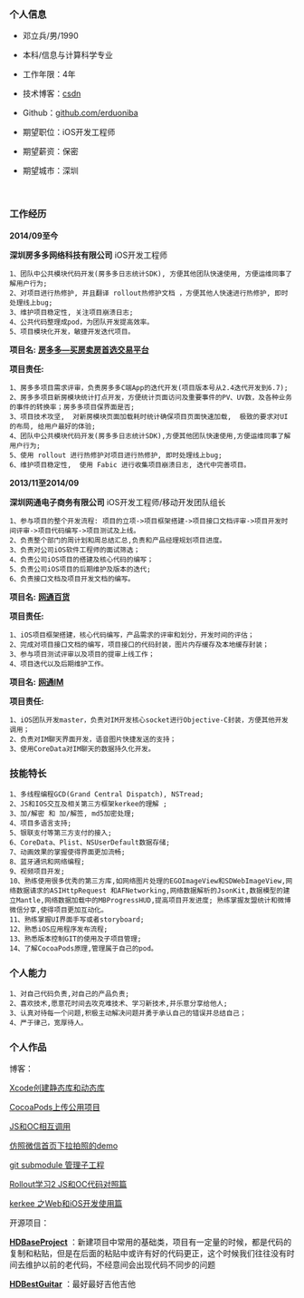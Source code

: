 ### 个人信息

- 邓立兵/男/1990

- 本科/信息与计算科学专业

- 工作年限：4年

- 技术博客：[csdn](http://blog.csdn.net/u012390519)

- Github：[github.com/erduoniba](https://github.com/erduoniba)

- 期望职位：iOS开发工程师

- 期望薪资：保密

- 期望城市：深圳

  ​

### 工作经历

**2014/09至今**

**深圳房多多网络科技有限公司**     iOS开发工程师

```
1、团队中公共模块代码开发(房多多日志统计SDK), 方便其他团队快速使用, 方便运维同事了解用户行为; 
2、对项目进行热修护, 并且翻译 rollout热修护文档 ，方便其他人快速进行热修护, 即时处理线上bug;
3、维护项目稳定性, 关注项目崩溃日志;
4、公共代码整理成pod，为团队开发提高效率。
5、项目模块化开发，敏捷开发迭代项目。
```

**项目名:**   [**房多多—买房卖房首选交易平台**](https://appsto.re/cn/c6wqY.i)

**项目责任:** 

```
1、房多多项目需求评审，负责房多多C端App的迭代开发(项目版本号从2.4迭代开发到6.7);
2、房多多项目新房模块统计打点开发，方便统计页面访问及重要事件的PV、UV数，及各种业务的事件的转换率；房多多项目保界面是否;
3、项目技术攻坚,  对新房模块页面加载耗时统计确保项目页面快速加载,  极致的要求对UI的布局, 给用户最好的体验;
4、团队中公共模块代码开发(房多多日志统计SDK),方便其他团队快速使用,方便运维同事了解用户行为; 
5、使用 rollout 进行热修护对项目进行热修护, 即时处理线上bug;
6、维护项目稳定性,  使用 Fabic 进行收集项目崩溃日志, 迭代中完善项目。
```



**2013/11至2014/09**

**深圳网通电子商务有限公司**    iOS开发工程师/移动开发团队组长

```
1、参与项目的整个开发流程: 项目的立项->项目框架搭建->项目接口文档评审->项目开发时间评审->项目代码编写->项目测试及上线。
2、负责整个部门的周计划和周总结汇总,负责和产品经理规划项目进度。
3、负责对公司iOS软件工程师的面试筛选；
4、负责公司iOS项目的搭建及核心代码的编写；
5、负责公司iOS项目的后期维护及版本的迭代;
6、负责接口文档及项目开发文档的编写。
```

**项目名:**  [**网通百货**](https://itunes.apple.com/cn/app/wang-tong-bai-huo-shou-ji/id825481902?mt=8)

**项目责任:**

```
1、iOS项目框架搭建，核心代码编写，产品需求的评审和划分，开发时间的评估；
2、完成对项目接口文档的编写，项目接口的代码封装，图片内存缓存及本地缓存封装；
3、参与项目测试评审以及项目的提审上线工作；
4、项目迭代以及后期维护工作。
```

**项目名:**  [**网通IM**](https://appsto.re/cn/nziDU.i)

**项目责任:**

```
1、iOS团队开发master，负责对IM开发核心socket进行Objective-C封装，方便其他开发调用；
2、负责对IM聊天界面开发，语音图片快捷发送的支持；
3、使用CoreData对IM聊天的数据持久化开发。
```



### 技能特长

```
1、多线程编程GCD(Grand Central Dispatch), NSTread;
2、JS和IOS交互及相关第三方框架kerkee的理解 ;
3、加/解密 和 加/解签, md5加密处理;
4、项目多语言支持;
5、银联支付等第三方支付的接入; 
6、CoreData、Plist、NSUserDefault数据存储; 
7、动画效果的掌握使得界面更加流畅; 
8、蓝牙通讯和网络编程;
9、视频项目开发; 
10、熟练使用很多优秀的第三方库,如网络图片处理的EGOImageView和SDWebImageView,网络数据请求的ASIHttpRequest 和AFNetworking,网络数据解析的JsonKit,数据模型的建立Mantle,网络数据加载中的MBProgressHUD,提高项目开发进度; 熟练掌握友盟统计和微博微信分享,使得项目更加互动化。
11、熟练掌握UI界面手写或者storyboard; 
12、熟悉iOS应用程序发布流程; 
13、熟悉版本控制GIT的使用及子项目管理;
14、了解CocoaPods原理,管理属于自己的pod。
```



### 个人能力

```
1、对自己代码负责,对自己的产品负责; 
2、喜欢技术,愿意花时间去攻克难技术、学习新技术,并乐意分享给他人; 
3、认真对待每一个问题,积极主动解决问题并勇于承认自己的错误并总结自己；
4、严于律己，宽厚待人。
```



### 个人作品

博客：

[Xcode创建静态库和动态库](http://blog.csdn.net/u012390519/article/details/41442793)

[CocoaPods上传公用项目](http://blog.csdn.net/u012390519/article/details/48497343)

[JS和OC相互调用](http://blog.csdn.net/u012390519/article/details/50144049)

[仿照微信首页下拉拍照的demo](http://blog.csdn.net/u012390519/article/details/50350694)

[git submodule 管理子工程](http://blog.csdn.net/u012390519/article/details/51356714)

[Rollout学习2 JS和OC代码对照篇](http://blog.csdn.net/u012390519/article/details/51444190)

[kerkee 之Web和iOS开发使用篇](http://blog.csdn.net/u012390519/article/details/51702233)

开源项目：

[**HDBaseProject**](https://github.com/erduoniba/HDBaseProject) ：新建项目中常用的基础类，项目有一定量的时候，都是代码的复制和粘贴，但是在后面的粘贴中或许有好的代码更正，这个时候我们往往没有时间去维护以前的老代码，不经意间会出现代码不同步的问题

[**HDBestGuitar**](https://github.com/erduoniba/HDBestGuitar) ：最好最好吉他吉他



